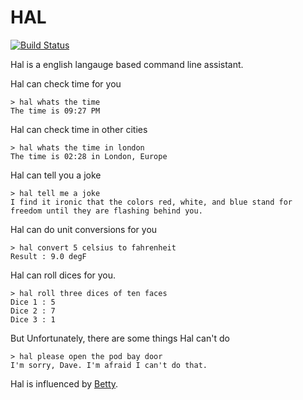 HAL
====
[![Build Status](https://travis-ci.org/virtualanup/hal.svg?branch=master)](https://travis-ci.org/virtualanup/hal)

Hal is a english langauge based command line assistant.

Hal can check time for you

    > hal whats the time
    The time is 09:27 PM

Hal can check time in other cities

    > hal whats the time in london
    The time is 02:28 in London, Europe

Hal can tell you a joke

    > hal tell me a joke
    I find it ironic that the colors red, white, and blue stand for freedom until they are flashing behind you.

Hal can do unit conversions for you

    > hal convert 5 celsius to fahrenheit
    Result : 9.0 degF

Hal can roll dices for you.

    > hal roll three dices of ten faces
    Dice 1 : 5
    Dice 2 : 7
    Dice 3 : 1

But Unfortunately, there are some things Hal can't do

    > hal please open the pod bay door
    I'm sorry, Dave. I'm afraid I can't do that.

Hal is influenced by [Betty](https://github.com/pickhardt/betty).

